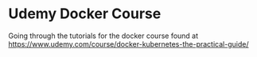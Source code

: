 # Udemy Docker Course

Going through the tutorials for the docker course found at https://www.udemy.com/course/docker-kubernetes-the-practical-guide/ 